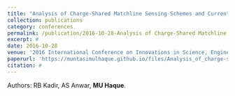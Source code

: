 ```yaml
---
title: "Analysis of Charge-Shared Matchline Sensing Schemes and Current Race Scheme in High-Speed Ternary Content Addressable Memory (TCAM)"
collection: publications
category: conferences
permalink: /publication/2016-10-28-Analysis of Charge-Shared Matchline Sensing Schemes and Current Race Scheme in High-Speed Ternary Content Addressable Memory (TCAM)
excerpt: #
date: 2016-10-28
venue: '2016 International Conference on Innovations in Science, Engineering and Technology (ICISET)'
paperurl: 'https://muntasimulhaque.github.io/files/Analysis_of_charge-shared_Matchline_sensing_schemes_and_current_race_scheme_in_high-speed_ternary_content_addressable_memory_TCAM.pdf'
citation: #
---
```


Authors: RB Kadir, AS Anwar, **MU Haque**.
